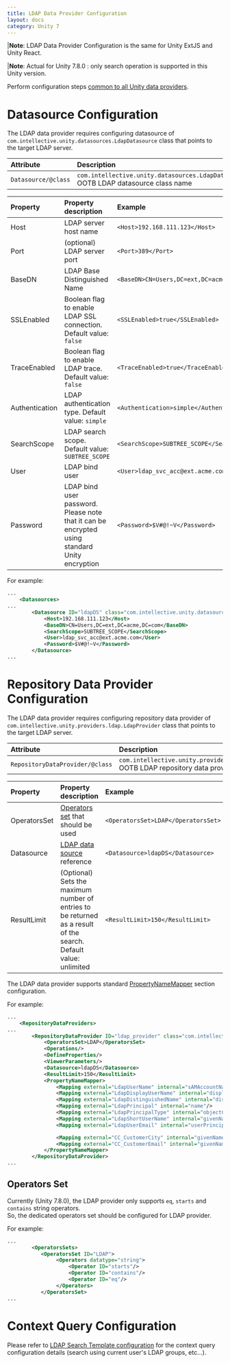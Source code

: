 ```yaml
---
title: LDAP Data Provider Configuration 
layout: docs
category: Unity 7
---
```

|**Note**: LDAP Data Provider Configuration is the same for Unity ExtJS and Unity React.   

|**Note**: Actual for Unity 7.8.0 : only search operation is supported in this Unity version.

Perform configuration steps [common to all Unity data providers](../repository-data-providers.md#common-steps-to-configure-data-provider).

# Datasource Configuration

The LDAP data provider requires configuring datasource of `com.intellective.unity.datasources.LdapDatasource` class that points to the target LDAP server.

|Attribute | Description |
|:---------|:------------|
|`Datasource/@class`| `com.intellective.unity.datasources.LdapDatasource` OOTB LDAP datasource class name|

| Property       | Property description              | Example        |
|:---------------|:--------------------------------|:---------------|
| Host | LDAP server host name | `<Host>192.168.111.123</Host>` |
| Port | (optional) LDAP server port | `<Port>389</Port>` |
| BaseDN | LDAP Base Distinguished Name | `<BaseDN>CN=Users,DC=ext,DC=acme,DC=com</BaseDN>` | 
| SSLEnabled | Boolean flag to enable LDAP SSL connection. Default value: `false` | `<SSLEnabled>true</SSLEnabled>` | 
| TraceEnabled | Boolean flag to enable LDAP trace. Default value: `false` | `<TraceEnabled>true</TraceEnabled>` | 
| Authentication | LDAP authentication type. Default value: `simple` | `<Authentication>simple</Authentication>` | 
| SearchScope | LDAP search scope. Default value: `SUBTREE_SCOPE` | `<SearchScope>SUBTREE_SCOPE</SearchScope>` | 
| User | LDAP bind user | `<User>ldap_svc_acc@ext.acme.com</User>` | 
| Password | LDAP bind user password.  Please note that it can be encrypted using standard Unity encryption | `<Password>$V#@!~V</Password>` |  

For example:
```xml
...
    <Datasources>
...
        <Datasource ID="ldapDS" class="com.intellective.unity.datasources.LdapDatasource">
            <Host>192.168.111.123</Host>
            <BaseDN>CN=Users,DC=ext,DC=acme,DC=com</BaseDN>
            <SearchScope>SUBTREE_SCOPE</SearchScope>
            <User>ldap_svc_acc@ext.acme.com</User>
            <Password>$V#@!~V</Password>
        </Datasource>
...
```

# Repository Data Provider Configuration

The LDAP data provider requires configuring repository data provider of `com.intellective.unity.providers.ldap.LdapProvider` class that points to the target LDAP server.  

|Attribute | Description |
|:---------|:------------|
|`RepositoryDataProvider/@class`| `com.intellective.unity.providers.ldap.LdapProvider` OOTB LDAP repository data provider class name|

| Property       | Property description              | Example        |
|:---------------|:--------------------------------|:---------------|
| OperatorsSet | [Operators set](ldap.md#operators-set) that should be used | `<OperatorsSet>LDAP</OperatorsSet>` | 
| Datasource | [LDAP data source](ldap.md#datasource-configuration) reference| `<Datasource>ldapDS</Datasource>` |
| ResultLimit | (Optional) Sets the maximum number of entries to be returned as a result of the search. Default value: unlimited | `<ResultLimit>150</ResultLimit>` |

The LDAP data provider supports standard [PropertyNameMapper](../repository-data-providers.md#property-name-mapping) section configuration.  

For example:
```xml
...
    <RepositoryDataProviders>
...
        <RepositoryDataProvider ID="ldap_provider" class="com.intellective.unity.providers.ldap.LdapProvider">
            <OperatorsSet>LDAP</OperatorsSet>
            <Operations/>
            <DefineProperties/>
            <ViewerParameters/>
            <Datasource>ldapDS</Datasource>
            <ResultLimit>150</ResultLimit>
            <PropertyNameMapper>
                <Mapping external="LdapUserName" internal="sAMAccountName"/>
                <Mapping external="LdapDisplayUserName" internal="displayName"/>
                <Mapping external="LdapDistinguishedName" internal="distinguishedName"/>
                <Mapping external="LdapPrincipal" internal="name"/>
                <Mapping external="LdapPrincipalType" internal="objectClass"/>
                <Mapping external="LdapShortUserName" internal="givenName"/>
                <Mapping external="LdapUserEmail" internal="userPrincipalName"/>

                <Mapping external="CC_CustomerCity" internal="givenName"/>
                <Mapping external="CC_CustomerEmail" internal="givenName"/>
            </PropertyNameMapper>
        </RepositoryDataProvider>
...
```

## Operators Set

Currently (Unity 7.8.0), the LDAP provider only supports `eq`, `starts` and `contains` string operators.  
So, the dedicated operators set should be configured for LDAP provider.  

For example:
```xml
...
        <OperatorsSets>
           <OperatorsSet ID="LDAP">
                <Operators datatype="string">
                    <Operator ID="starts"/>
                    <Operator ID="contains"/>
                    <Operator ID="eq"/>
                </Operators>
           </OperatorsSet>    
...
```

# Context Query Configuration

Please refer to [LDAP Search Template configuration](../search-templates/ldap.md) for the context query configuration details (search using current user's LDAP groups, etc...).

